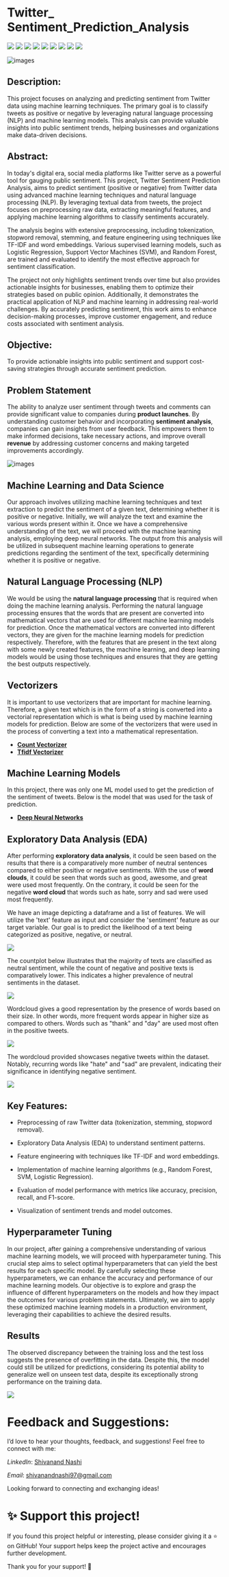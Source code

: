 #  Twitter_ Sentiment_Prediction_Analysis 



[![](https://img.shields.io/badge/Python-FFD43B?style=for-the-badge&logo=python&logoColor=darkgreen)](https://www.python.org)  [![](https://img.shields.io/badge/TensorFlow-FF6F00?style=for-the-badge&logo=TensorFlow&logoColor=white)](https://www.tensorflow.org) [![](https://img.shields.io/badge/scikit_learn-F7931E?style=for-the-badge&logo=scikit-learn&logoColor=white)](https://scikit-learn.org/stable/) [![](https://img.shields.io/badge/SciPy-654FF0?style=for-the-badge&logo=SciPy&logoColor=white)](https://www.scipy.org) [![](https://img.shields.io/badge/Numpy-777BB4?style=for-the-badge&logo=numpy&logoColor=white)](https://numpy.org) [![](https://img.shields.io/badge/Pandas-2C2D72?style=for-the-badge&logo=pandas&logoColor=white)](https://pandas.pydata.org)  [![](https://img.shields.io/badge/Plotly-239120?style=for-the-badge&logo=plotly&logoColor=white)](https://plotly.com) [![](https://img.shields.io/badge/Keras-D00000?style=for-the-badge&logo=Keras&logoColor=white)](https://keras.io) [![](https://img.shields.io/badge/conda-342B029.svg?&style=for-the-badge&logo=anaconda&logoColor=white)](https://www.anaconda.com)

![images](https://github.com/Gtshivanand/Twitter_Sentiment_Prediction_Analysis/blob/main/images/Twitter-sentiment-analysis-768x402.webp)

## Description:
This project focuses on analyzing and predicting sentiment from Twitter data using machine learning techniques. The primary goal is to classify tweets as positive or negative by leveraging natural language processing (NLP) and machine learning models. This analysis can provide valuable insights into public sentiment trends, helping businesses and organizations make data-driven decisions.

## Abstract: 
In today's digital era, social media platforms like Twitter serve as a powerful tool for gauging public sentiment. This project, Twitter Sentiment Prediction Analysis, aims to predict sentiment (positive or negative) from Twitter data using advanced machine learning techniques and natural language processing (NLP). By leveraging textual data from tweets, the project focuses on preprocessing raw data, extracting meaningful features, and applying machine learning algorithms to classify sentiments accurately.

The analysis begins with extensive preprocessing, including tokenization, stopword removal, stemming, and feature engineering using techniques like TF-IDF and word embeddings. Various supervised learning models, such as Logistic Regression, Support Vector Machines (SVM), and Random Forest, are trained and evaluated to identify the most effective approach for sentiment classification.

The project not only highlights sentiment trends over time but also provides actionable insights for businesses, enabling them to optimize their strategies based on public opinion. Additionally, it demonstrates the practical application of NLP and machine learning in addressing real-world challenges. By accurately predicting sentiment, this work aims to enhance decision-making processes, improve customer engagement, and reduce costs associated with sentiment analysis.

## Objective:
To provide actionable insights into public sentiment and support cost-saving strategies through accurate sentiment prediction.

## Problem Statement

The ability to analyze user sentiment through tweets and comments can provide significant value to companies during __product launches__. By understanding customer behavior and incorporating __sentiment analysis__, companies can gain insights from user feedback. This empowers them to make informed decisions, take necessary actions, and improve overall __revenue__ by addressing customer concerns and making targeted improvements accordingly.

![images](https://cdn.analyticsvidhya.com/wp-content/uploads/2021/06/79592twitter.jpg)

## Machine Learning and Data Science

Our approach involves utilizing machine learning techniques and text extraction to predict the sentiment of a given text, determining whether it is positive or negative. Initially, we will analyze the text and examine the various words present within it. Once we have a comprehensive understanding of the text, we will proceed with the machine learning analysis, employing deep neural networks. The output from this analysis will be utilized in subsequent machine learning operations to generate predictions regarding the sentiment of the text, specifically determining whether it is positive or negative.

## Natural Language Processing (NLP)
We would be using the __natural language processing__ that is required when doing the machine learning analysis. Performing the natural language processing ensures that the words that are present are converted into mathematical vectors that are used for different machine learning models for prediction. Once the mathematical vectors are converted into different vectors, they are given for the machine learning models for prediction respectively. Therefore, with the features that are present in the text along with some newly created features, the machine learning, and deep learning models would be using those techniques and ensures that they are getting the best outputs respectively. 

## Vectorizers 

It is important to use vectorizers that are important for machine learning. Therefore, a given text which is in the form of a string is converted into a vectorial representation which is what is being used by machine learning models for prediction. Below are some of the vectorizers that were used in the process of converting a text into a mathematical representation. 

* [__Count Vectorizer__](https://scikit-learn.org/stable/modules/generated/sklearn.feature_extraction.text.CountVectorizer.html)
* [__Tfidf Vectorizer__](https://scikit-learn.org/stable/modules/generated/sklearn.feature_extraction.text.TfidfVectorizer.html)

## Machine Learning Models

In this project, there was only one ML model used to get the prediction of the sentiment of tweets. Below is the model that was used for the task of prediction.

* [__Deep Neural Networks__](https://www.tensorflow.org/api_docs/python/tf/keras/Model)

## Exploratory Data Analysis (EDA)

After performing __exploratory data analysis__, it could be seen based on the results that there is a comparatively more number of neutral sentences compared to either positive or negative sentiments. With the use of __word clouds__, it could be seen that words such as good, awesome, and great were used most frequently. On the contrary, it could be seen for the negative __word cloud__ that words such as hate, sorry and sad were used most frequently. 

We have an image depicting a dataframe and a list of features. We will utilize the 'text' feature as input and consider the 'sentiment' feature as our target variable. Our goal is to predict the likelihood of a text being categorized as positive, negative, or neutral.

<img src = "https://github.com/Gtshivanand/Twitter_Sentiment_Prediction_Analysis/blob/main/images/Sentiment%20countplot.jpg "/>

The countplot below illustrates that the majority of texts are classified as neutral sentiment, while the count of negative and positive texts is comparatively lower. This indicates a higher prevalence of neutral sentiments in the dataset.

<img src = "https://github.com/suhasmaddali/Twitter-Sentiment-Analysis/blob/main/images/Sentiment%20countplot.jpg"/>

Wordcloud gives a good representation by the presence of words based on their size. In other words, more frequent words appear in higher size as compared to others. Words such as "thank" and "day" are used most often in the positive tweets. 

<img src = "https://github.com/Gtshivanand/Twitter_Sentiment_Prediction_Analysis/blob/main/images/Positive%20wordcloud.jpg"/>

The wordcloud provided showcases negative tweets within the dataset. Notably, recurring words like "hate" and "sad" are prevalent, indicating their significance in identifying negative sentiment.

<img src = "https://github.com/Gtshivanand/Twitter_Sentiment_Prediction_Analysis/blob/main/images/Negative%20wordcloud.jpg"/>

## Key Features:


* Preprocessing of raw Twitter data (tokenization, stemming, stopword removal).

* Exploratory Data Analysis (EDA) to understand sentiment patterns.

* Feature engineering with techniques like TF-IDF and word embeddings.

* Implementation of machine learning algorithms (e.g., Random Forest, SVM, Logistic Regression).

* Evaluation of model performance with metrics like accuracy, precision, recall, and F1-score.

* Visualization of sentiment trends and model outcomes.

## Hyperparameter Tuning 

In our project, after gaining a comprehensive understanding of various machine learning models, we will proceed with hyperparameter tuning. This crucial step aims to select optimal hyperparameters that can yield the best results for each specific model. By carefully selecting these hyperparameters, we can enhance the accuracy and performance of our machine learning models. Our objective is to explore and grasp the influence of different hyperparameters on the models and how they impact the outcomes for various problem statements. Ultimately, we aim to apply these optimized machine learning models in a production environment, leveraging their capabilities to achieve the desired results.

## Results 

The observed discrepancy between the training loss and the test loss suggests the presence of overfitting in the data. Despite this, the model could still be utilized for predictions, considering its potential ability to generalize well on unseen test data, despite its exceptionally strong performance on the training data.

<img src = "https://github.com/Gtshivanand/Twitter_Sentiment_Prediction_Analysis/blob/main/images/Model%20Performance.jpg"/>

# Feedback and Suggestions:

I’d love to hear your thoughts, feedback, and suggestions! Feel free to connect with me:

 *LinkedIn*: [Shivanand Nashi](https://www.linkedin.com/in/shivanand-s-nashi-79579821a)
 
 *Email*: shivanandnashi97@gmail.com


Looking forward to connecting and exchanging ideas!

# ✨ Support this project!
If you found this project helpful or interesting, please consider giving it a ⭐️ on GitHub!
Your support helps keep the project active and encourages further development.

Thank you for your support! 💖




